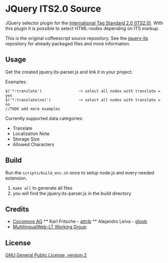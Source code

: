JQuery ITS2.0 Source
====================

JQuery selector plugin for the [International Tag Standard 2.0 (ITS2.0)](http://www.w3.org/TR/its20/).
With this plugin it is possible to select HTML-nodes depending on ITS markup.

This is the original coffeescript source repository.
See the [jquery-its](https://github.com/attrib/jquery-its2) repository for already packaged files and more information.

Usage
-----

Get the created jquery.its-parser.js and link it in your project.

Examples:

``` 
$('*:translate')                -> select all nodes with translate = yes
$('*:translate(no)')            -> select all nodes with translate = no
//TODO add more examples
```

Currently supported data categories:
* Translate
* Localization Note
* Storage Size
* Allowed Characters

Build
-----

Run the `scripts/build_env.sh` once to setup node.js and every needed extension.

1. `make all` to generate all files
1. you will find the jquery.its-parser.js in the build directory

Credits
-------

* [Cocomore AG](http://www.cocomore.com)
** Karl Fritsche - [attrib](http://drupal.org/user/619702)
** Alejandro Leiva - [gloob](http://drupal.org/user/1866660)
* [MultilingualWeb-LT Working Group](http://www.w3.org/International/multilingualweb/lt/)

License
-------

[GNU General Public License, version 2](http://www.gnu.org/licenses/old-licenses/gpl-2.0.html)
